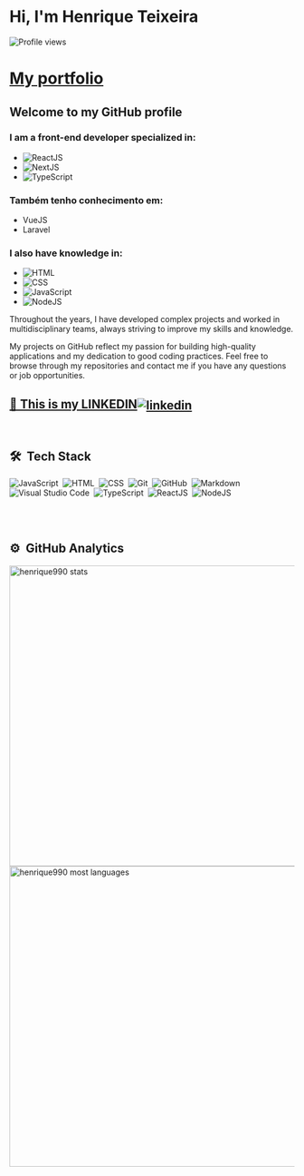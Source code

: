 
<!-- <img align="right" height="590em" src="https://raw.githubusercontent.com/gist/Henrique990/75659a13a7df77d0da5a2bef4565fe61/raw/72b333c45afddc136af264e7055108269632ee6f/henriquecard.svg"/> -->
<h1 align="left">Hi, I'm Henrique Teixeira</h1>
<p align="left"> <img src="https://komarev.com/ghpvc/?username=henrique990&color=yellow" alt="Profile views" /> </p>
<h1><a href="https://henrique990.github.io/freelancer-portfolio/" target="_blank" rel="noopener noreferrer">My portfolio</a></h1>

<h2>Welcome to my GitHub profile</h2>
<h3>I am a front-end developer specialized in:</h3>

* ![ReactJS](https://img.shields.io/badge/-ReactJS-05122A?style=flat&logo=react)&nbsp;
* ![NextJS](https://img.shields.io/badge/-NextJS-05122A?style=flat&logo=next.js)&nbsp;
* ![TypeScript](https://img.shields.io/badge/-TypeScript-05122A?style=flat&logo=typescript)&nbsp;
<h3>Também tenho conhecimento em:</h3>

* VueJS
* Laravel
<h3>I also have knowledge in:</h3>

* ![HTML](https://img.shields.io/badge/-HTML-05122A?style=flat&logo=HTML5)&nbsp;
* ![CSS](https://img.shields.io/badge/-CSS-05122A?style=flat&logo=CSS3&logoColor=1572B6)&nbsp;
* ![JavaScript](https://img.shields.io/badge/-JavaScript-05122A?style=flat&logo=javascript)&nbsp;
* ![NodeJS](https://img.shields.io/badge/-NodeJS-05122A?style=flat&logo=node.js)&nbsp;
<p>Throughout the years, I have developed complex projects and worked in multidisciplinary teams, always striving to improve my skills and knowledge.</p>

<p>My projects on GitHub reflect my passion for building high-quality applications and my dedication to good coding practices. Feel free to browse through my repositories and contact me if you have any questions or job opportunities.</p>

<h2><a href="https://linkedin.com/in/henrique990" target="_blank"> 🔭 This is my LINKEDIN<img align="center" src="https://img.shields.io/badge/-Henrique-05122A?style=flat&logo=linkedin" alt="linkedin"/></a></h2>


<!-- - 👨‍💻 All of my projects are available at [My Projects](https://henrique-portifolio.com/) -->
<!--
- ▶️ 

- 💬

- ⚡ 
-->
<br>

## 🛠 &nbsp;Tech Stack

![JavaScript](https://img.shields.io/badge/-JavaScript-05122A?style=flat&logo=javascript)&nbsp;
![HTML](https://img.shields.io/badge/-HTML-05122A?style=flat&logo=HTML5)&nbsp;
![CSS](https://img.shields.io/badge/-CSS-05122A?style=flat&logo=CSS3&logoColor=1572B6)&nbsp;
![Git](https://img.shields.io/badge/-Git-05122A?style=flat&logo=git)&nbsp;
![GitHub](https://img.shields.io/badge/-GitHub-05122A?style=flat&logo=github)&nbsp;
![Markdown](https://img.shields.io/badge/-Markdown-05122A?style=flat&logo=markdown)&nbsp;
![Visual Studio Code](https://img.shields.io/badge/-Visual%20Studio%20Code-05122A?style=flat&logo=visual-studio-code&logoColor=007ACC)&nbsp;
![TypeScript](https://img.shields.io/badge/-TypeScript-05122A?style=flat&logo=typescript)&nbsp;
![ReactJS](https://img.shields.io/badge/-ReactJS-05122A?style=flat&logo=react)&nbsp;
![NodeJS](https://img.shields.io/badge/-NodeJS-05122A?style=flat&logo=node.js)&nbsp;




<br><br>

## ⚙️ &nbsp;GitHub Analytics

<p align="left">
<img width="530em" src="https://github-readme-stats.vercel.app/api?username=henrique990&show_icons=true&theme=vision-friendly-dark" alt="henrique990 stats"/>
<img width="530em" src="https://github-readme-stats.vercel.app/api/top-langs/?username=henrique990&layout=compact&theme=vision-friendly-dark" alt="henrique990 most languages"/>
</p>

<br><br>




